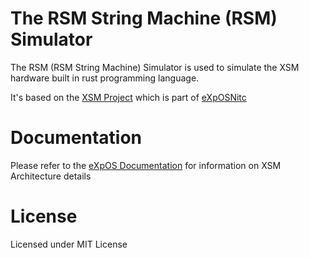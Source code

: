 # The RSM String Machine (RSM) Simulator
The RSM (RSM String Machine) Simulator is used to simulate the XSM hardware built in rust programming language.

It's based on the [XSM Project](https://github.com/eXpOSNitc/xsm) which is part of [eXpOSNitc](https://github.com/eXpOSNitc)

# Documentation

Please refer to the [eXpOS Documentation](https://exposnitc.github.io/expos-docs/documentation/) for information on XSM Architecture details

# License
Licensed under MIT License
